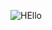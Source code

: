
![HEllo](https://user-images.githubusercontent.com/67127725/197281545-fd609956-d197-4580-8b47-139adbd8de02.jpg)


